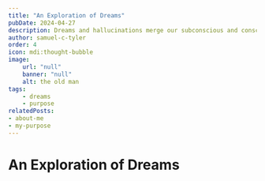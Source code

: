 ```yaml
---
title: "An Exploration of Dreams"
pubDate: 2024-04-27
description: Dreams and hallucinations merge our subconscious and conscious minds, allowing us to understand the universe better.
author: samuel-c-tyler
order: 4
icon: mdi:thought-bubble
image: 
    url: "null"
    banner: "null"
    alt: the old man
tags: 
    - dreams
    - purpose
relatedPosts:
- about-me
- my-purpose 
---
```


# An Exploration of Dreams